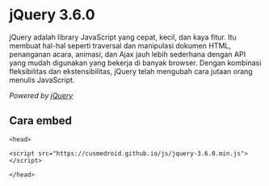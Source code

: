 # jQuery 3.6.0
jQuery adalah library JavaScript yang cepat, kecil, dan kaya fitur. Itu membuat hal-hal seperti traversal dan manipulasi dokumen HTML, penanganan acara, animasi, dan Ajax jauh lebih sederhana dengan API yang mudah digunakan yang bekerja di banyak browser. Dengan kombinasi fleksibilitas dan ekstensibilitas, jQuery telah mengubah cara jutaan orang menulis JavaScript.

*Powered by [jQuery](https://jquery.com/)*

## Cara embed
`<head>`

`<script src="https://cusmedroid.github.io/js/jquery-3.6.0.min.js"></script>`

`</head>`
